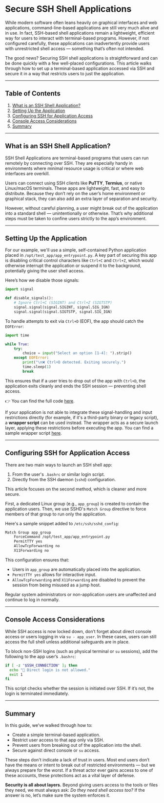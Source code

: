 # Secure SSH Shell Applications

While modern software often leans heavily on graphical interfaces and web applications, command-line-based applications are still very much alive and in use. In fact, SSH-based shell applications remain a lightweight, efficient way for users to interact with terminal-based programs. However, if not configured carefully, these applications can inadvertently provide users with unrestricted shell access — something that’s often not intended.

The good news? Securing SSH shell applications is straightforward and can be done quickly with a few well-placed configurations. This article walks through how to set up a terminal-based application accessed via SSH and secure it in a way that restricts users to just the application.

---

## Table of Contents

1. [What is an SSH Shell Application?](#what-is-an-ssh-shell-application)
2. [Setting Up the Application](#setting-up-the-application)
3. [Configuring SSH for Application Access](#configuring-ssh-for-application-access)
4. [Console Access Considerations](#console-access-considerations)
5. [Summary](#summary)

---

## What is an SSH Shell Application?

SSH Shell Applications are terminal-based programs that users can run remotely by connecting over SSH. They are especially handy in environments where minimal resource usage is critical or where web interfaces are overkill.

Users can connect using SSH clients like **PuTTY**, **Termius**, or native Linux/macOS terminals. These apps are lightweight, fast, and easy to distribute. Because they don’t rely on the user’s home environment or graphical stack, they can also add an extra layer of separation and security.

However, without careful planning, a user might break out of the application into a standard shell — unintentionally or otherwise. That’s why additional steps must be taken to confine users strictly to the app’s environment.

---

## Setting Up the Application

For our example, we'll use a simple, self-contained Python application placed in `/opt/test_app/app_entrypoint.py`. A key part of securing this app is disabling critical control characters like `Ctrl+C` and `Ctrl+Z`, which would otherwise interrupt the application or suspend it to the background, potentially giving the user shell access.

Here’s how we disable those signals:

```python
import signal

def disable_signals():
    # Ignore Ctrl+C (SIGINT) and Ctrl+Z (SIGTSTP)
    signal.signal(signal.SIGINT, signal.SIG_IGN)
    signal.signal(signal.SIGTSTP, signal.SIG_IGN)
```

To handle attempts to exit via `Ctrl+D` (EOF), the app should catch the `EOFError`:

```python
import time

while True:
    try:
        choice = input("Select an option [1-4]: ").strip()
    except EOFError:
        print("\n❌ Ctrl+D detected. Exiting securely.")
        time.sleep(1)
        break
```

This ensures that if a user tries to drop out of the app with `Ctrl+D`, the application exits cleanly and ends the SSH session — preventing shell access.

👉 You can find the full code [here]().

If your application is not able to integrate these signal-handling and input restrictions directly (for example, if it's a third-party binary or legacy script), a **wrapper script** can be used instead. The wrapper acts as a secure launch layer, applying these restrictions before executing the app. You can find a sample wrapper script [here](link).

---

## Configuring SSH for Application Access

There are two main ways to launch an SSH shell app:

1. From the user's `.bashrc` or similar login script.
2. Directly from the SSH daemon (`sshd`) configuration.

This article focuses on the second method, which is cleaner and more secure.

First, a dedicated Linux group (e.g., `app_group`) is created to contain the application users. Then, we use SSHD's `Match Group` directive to force members of that group to run only the application.

Here's a sample snippet added to `/etc/ssh/sshd_config`:

```bash
Match Group app_group
    ForceCommand /opt/test_app/app_entrypoint.py
    PermitTTY yes
    AllowTcpForwarding no
    X11Forwarding no
```

This configuration ensures that:

* Users in `app_group` are automatically placed into the application.
* `PermitTTY yes` allows for interactive input.
* `AllowTcpForwarding` and `X11Forwarding` are disabled to prevent the session from being misused as a jump host.

Regular system administrators or non-application users are unaffected and continue to log in normally.

---

## Console Access Considerations

While SSH access is now locked down, don’t forget about direct console access or users logging in via `su - app_user`. In these cases, users can still access the full shell unless additional safeguards are in place.

To block non-SSH logins (such as physical terminal or `su` sessions), add the following to the app user’s `.bashrc`:

```bash
if [ -z "$SSH_CONNECTION" ]; then
  echo "🚫 Direct login is not allowed."
  exit 1
fi
```

This script checks whether the session is initiated over SSH. If it’s not, the login is terminated immediately.

---

## Summary

In this guide, we’ve walked through how to:

* Create a simple terminal-based application.
* Restrict user access to that app only via SSH.
* Prevent users from breaking out of the application into the shell.
* Secure against direct console or `su` access.

These steps don't indicate a lack of trust in users. Most end users don’t have the means or intent to break out of restricted environments — but we always prepare for the worst. If a threat actor ever gains access to one of these accounts, these protections act as a vital layer of defense.

**Security is all about layers.** Beyond giving users access to the tools or files they need, we must always ask: *Do they need shell access too?* If the answer is no, let’s make sure the system enforces it.
